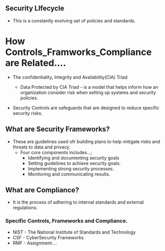 ## Security LIfecycle
* This is a constantly evolving set of policies and standards.

# How Controls_Framworks_Compliance are Related....
* The confidentiality, Integrity and Availability(CIA) Triad
    - Data Protected by CIA Triad -
is a model that helps inform how an organization consider risk when setting up systems and security policies.

* Security Controls are safeguards that are designed to reduce specific security risks.

## What are Security Frameworks?
* These are guidelines used ofr building plans to help mitigate risks and threats to data and privacy.
    - Four core components includes...;
        + Identifying and documenting security goals
        + Setting guidelines to achieve security goals.
        + Implementing strong security processes.
        + Monitoring and communicating results.

## What are Compliance?
* It is the process of adhering to internal standards and external regulations.

### Specific Controls, Frameworks and Compliance.
* NIST - The National Institute of Standards and Technology
* CSF - CyberSecurity Frameworks
* RMF - Assignment....